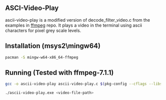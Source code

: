 ## ASCI-Video-Play
ascii-video-play is a modified version of decode_filter_video.c from the examples in [ffmpeg](https://github.com/FFmpeg/FFmpeg) repo. It plays a video in the terminal using ascii characters for pixel grey scale levels.

## Installation (msys2\mingw64)
```bash
pacman -S mingw-w64-x86_64-ffmpeg
```

## Running (Tested with ffmpeg-7.1.1)
```bash
gcc -o ascii-video-play ascii-video-play.c $(pkg-config --cflags --libs libavformat libavcodec libavfilter libavutil)

./ascii-video-play.exe <video-file-path>
```
